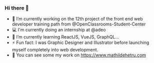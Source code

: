 ### Hi there 👋

- 🔭 I’m currently working on the 12th project of the front end web developer training path from @OpenClassrooms-Student-Center
- 💻 I'm currently doing an internship at @adeo
- 🌱 I’m currently learning ReactJS, VueJS, GraphQL...
- ⚡ Fun fact: I was Graphic Designer and Illustrator before launching myself completely into web development.
- 🎨 You can see some my work on https://www.mathildehetru.com
